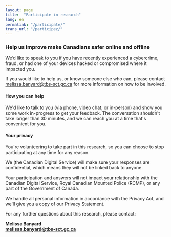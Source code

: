 ```yaml
---
layout: page
title:  "Participate in research"
lang: en
permalink: "/participate/"
trans_url: "/participez/"
---
```


### Help us improve make Canadians safer online and offline

We’d like to speak to you if you have recently experienced a
cybercrime, fraud, or had one of your devices hacked or
compromised where it impacted you.

If you would like to help us, or know someone else who can, please contact [melissa.banyard@tbs-sct.gc.ca](mailto:melissa.banyard@tbs-sct.gc.ca) for more information on how to be involved.

#### How you can help

We'd like to talk to you (via phone, video chat, or in-person) and show you some work in-progress to get your feedback. The conversation shouldn't take longer than 30 minutes, and we can reach you at a time that's convenient for you.

#### Your privacy
You're volunteering to take part in this research, so you can choose to stop participating at any time for any reason.

We (the Canadian Digital Service) will make sure your responses are confidential, which means they will not be linked back to anyone.

Your participation and answers will not impact your relationship with the Canadian Digital Service, Royal Canadian Mounted Police (RCMP), or any part of the Government of Canada.

We handle all personal information in accordance with the Privacy Act, and we'll give you a copy of our Privacy Statement.

For any further questions about this research, please contact:

**Melissa Banyard**<br>
**[melissa.banyard@tbs-sct.gc.ca](mailto:melissa.banyard@tbs-sct.gc.ca)**
